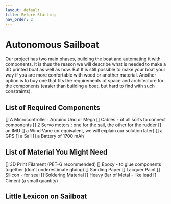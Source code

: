 ```yaml
---
layout: default
title: Before Starting
nav_order: 2
---
```


# Autonomous Sailboat

Our project has two main phases, building the boat and automating it with components. It is thus the reason we will describe what is needed to make a 3D printed boat as well as how. But It is still possible to make your boat your way if you are more confortable with wood or another material. Another option is to buy one that fits the requirements of space and architecture for the components (easier than building a boat, but hard to find with such constraints). 

## List of Required Components 

[] A Microcontroller : Arduino Uno or Mega
[] Cables - of all sorts to connect components
[] 2 Servo motors : one for the sail, the other for the rudder
[] an IMU
[] a Wind Vane (or equivalent, we will explain our solution later)
[] a GPS
[] a Sail
[] a Battery of 1700 mAh
 
## List of Material You Might Need
[] 3D Print Filament (PET-G recommended)
[] Epoxy - to glue components together (don't underestimate gluing)
[] Sanding Paper
[] Lacquer Paint
[] Silicon - for seal
[] Soldering Material
[] Heavy Bar of Metal - like lead
[] Ciment (a small quantity)

## Little Lexicon on Sailboat